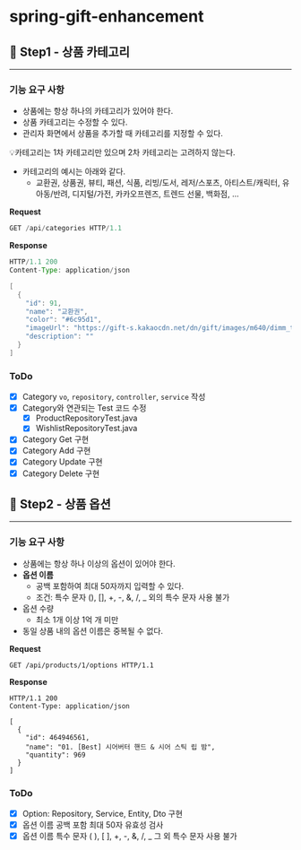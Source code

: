 # spring-gift-enhancement

## **🚀 Step1 - 상품 카테고리**

---

### 기능 요구 사항

- 상품에는 항상 하나의 카테고리가 있어야 한다.
- 상품 카테고리는 수정할 수 있다.
- 관리자 화면에서 상품을 추가할 때 카테고리를 지정할 수 있다.

💡카테고리는 1차 카테고리만 있으며 2차 카테고리는 고려하지 않는다.

- 카테고리의 예시는 아래와 같다.
    - 교환권, 상품권, 뷰티, 패션, 식품, 리빙/도서, 레저/스포츠, 아티스트/캐릭터, 유아동/반려, 디지털/가전, 카카오프렌즈, 트렌드 선물, 백화점, …

**Request**

```java
GET /api/categories HTTP/1.1
```

**Response**

```java
HTTP/1.1 200 
Content-Type: application/json

[
  {
    "id": 91,
    "name": "교환권",
    "color": "#6c95d1",
    "imageUrl": "https://gift-s.kakaocdn.net/dn/gift/images/m640/dimm_theme.png",
    "description": ""
  }
]
```

### ToDo

- [X]  Category `vo`, `repository`, `controller`, `service` 작성
- [X]  Category와 연관되는 Test 코드 수정
    - [X]  ProductRepositoryTest.java
    - [X]  WishlistRepositoryTest.java
- [X]  Category Get 구현
- [X]  Category Add 구현
- [X]  Category Update 구현
- [X]  Category Delete 구현
   
## **🚀 Step2 - 상품 옵션**

---

### 기능 요구 사항
- 상품에는 항상 하나 이상의 옵션이 있어야 한다. 
- **옵션 이름** 
  - 공백 포함하여 최대 50자까지 입력할 수 있다. 
  - 조건: 특수 문자 (), [], +, -, &, /, _ 외의 특수 문자 사용 불가 
- 옵션 수량 
  - 최소 1개 이상 1억 개 미만
- 동일 상품 내의 옵션 이름은 중복될 수 없다. 

**Request**
```CURL
GET /api/products/1/options HTTP/1.1
```
**Response**
```CURL
HTTP/1.1 200 
Content-Type: application/json

[
  {
    "id": 464946561,
    "name": "01. [Best] 시어버터 핸드 & 시어 스틱 립 밤",
    "quantity": 969
  }
]
```
### ToDo
- [X] Option: Repository, Service, Entity, Dto 구현
- [X] 옵션 이름 공백 포함 최대 50자 유효성 검사 
- [X] 옵션 이름 특수 문자 ( ), [ ], +, -, &, /, _ 그 외 특수 문자 사용 불가

